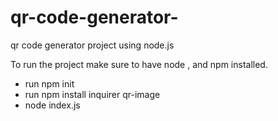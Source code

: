 # qr-code-generator-
qr code generator project using node.js


To run the project make sure to have node , and npm installed.

- run  npm init
- run npm install inquirer qr-image
- node index.js
